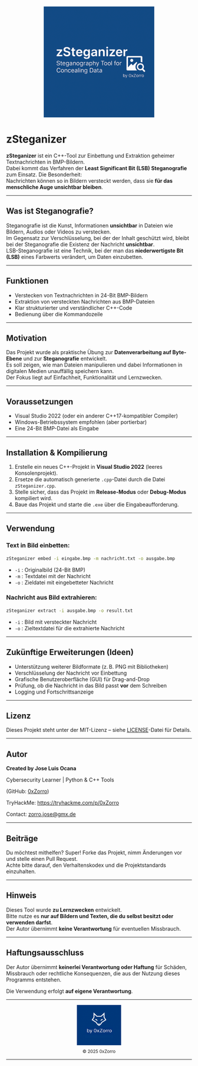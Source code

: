 <p align="center">
  <img src="Banner.png" alt="zSteganizer" width="300"/>
</p>

# zSteganizer

**zSteganizer** ist ein C++-Tool zur Einbettung und Extraktion geheimer Textnachrichten in BMP-Bildern.  
Dabei kommt das Verfahren der **Least Significant Bit (LSB) Steganografie** zum Einsatz. Die Besonderheit:  
Nachrichten können so in Bildern versteckt werden, dass sie **für das menschliche Auge unsichtbar bleiben**.

---

## Was ist Steganografie?

Steganografie ist die Kunst, Informationen **unsichtbar** in Dateien wie Bildern, Audios oder Videos zu verstecken.  
Im Gegensatz zur Verschlüsselung, bei der der Inhalt geschützt wird, bleibt bei der Steganografie die Existenz der Nachricht **unsichtbar**.  
LSB-Steganografie ist eine Technik, bei der man das **niederwertigste Bit (LSB)** eines Farbwerts verändert, um Daten einzubetten.

---

## Funktionen

- Verstecken von Textnachrichten in 24-Bit BMP-Bildern
- Extraktion von versteckten Nachrichten aus BMP-Dateien
- Klar strukturierter und verständlicher C++-Code
- Bedienung über die Kommandozeile

---

## Motivation

Das Projekt wurde als praktische Übung zur **Datenverarbeitung auf Byte-Ebene** und zur **Steganografie** entwickelt.  
Es soll zeigen, wie man Dateien manipulieren und dabei Informationen in digitalen Medien unauffällig speichern kann.  
Der Fokus liegt auf Einfachheit, Funktionalität und Lernzwecken.

---

## Voraussetzungen

- Visual Studio 2022 (oder ein anderer C++17-kompatibler Compiler)
- Windows-Betriebssystem empfohlen (aber portierbar)
- Eine 24-Bit BMP-Datei als Eingabe

---

## Installation & Kompilierung

1. Erstelle ein neues C++-Projekt in **Visual Studio 2022** (leeres Konsolenprojekt).
2. Ersetze die automatisch generierte `.cpp`-Datei durch die Datei `zSteganizer.cpp`.
3. Stelle sicher, dass das Projekt im **Release-Modus** oder **Debug-Modus** kompiliert wird.
4. Baue das Projekt und starte die `.exe` über die Eingabeaufforderung.

---

## Verwendung

### Text in Bild einbetten:

```bash
zSteganizer embed -i eingabe.bmp -m nachricht.txt -o ausgabe.bmp
```

- `-i` : Originalbild (24-Bit BMP)
- `-m` : Textdatei mit der Nachricht
- `-o` : Zieldatei mit eingebetteter Nachricht

### Nachricht aus Bild extrahieren:

```bash
zSteganizer extract -i ausgabe.bmp -o result.txt
```

- `-i` : Bild mit versteckter Nachricht
- `-o` : Zieltextdatei für die extrahierte Nachricht

---

## Zukünftige Erweiterungen (Ideen)

- Unterstützung weiterer Bildformate (z. B. PNG mit Bibliotheken)
- Verschlüsselung der Nachricht vor Einbettung
- Grafische Benutzeroberfläche (GUI) für Drag-and-Drop
- Prüfung, ob die Nachricht in das Bild passt **vor** dem Schreiben
- Logging und Fortschrittsanzeige

---

## Lizenz

Dieses Projekt steht unter der MIT-Lizenz – siehe [LICENSE](LICENSE)-Datei für Details.

---

## Autor

**Created by Jose Luis Ocana**

Cybersecurity Learner | Python & C++ Tools

(GitHub: [0xZorro](https://github.com/0xZorro))  

TryHackMe: https://tryhackme.com/p/0xZorro

Contact: zorro.jose@gmx.de

---

## Beiträge

Du möchtest mithelfen? Super! Forke das Projekt, nimm Änderungen vor und stelle einen Pull Request.  
Achte bitte darauf, den Verhaltenskodex und die Projektstandards einzuhalten.

---

## Hinweis

Dieses Tool wurde **zu Lernzwecken** entwickelt.  
Bitte nutze es **nur auf Bildern und Texten, die du selbst besitzt oder verwenden darfst**.  
Der Autor übernimmt **keine Verantwortung** für eventuellen Missbrauch.

---

## Haftungsausschluss

Der Autor übernimmt **keinerlei Verantwortung oder Haftung** für Schäden, Missbrauch oder rechtliche Konsequenzen, die aus der Nutzung dieses Programms entstehen.

Die Verwendung erfolgt **auf eigene Verantwortung**.

---

<div align="center">
  <img src="brand.png" alt="by 0xZorro" width="120"/>
  <br/>
  <sub>© 2025 0xZorro</sub>
</div>

---
